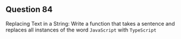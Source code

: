 ## Question 84
Replacing Text in a String: Write a function that takes a sentence and replaces all instances of the word `JavaScript` with `TypeScript`